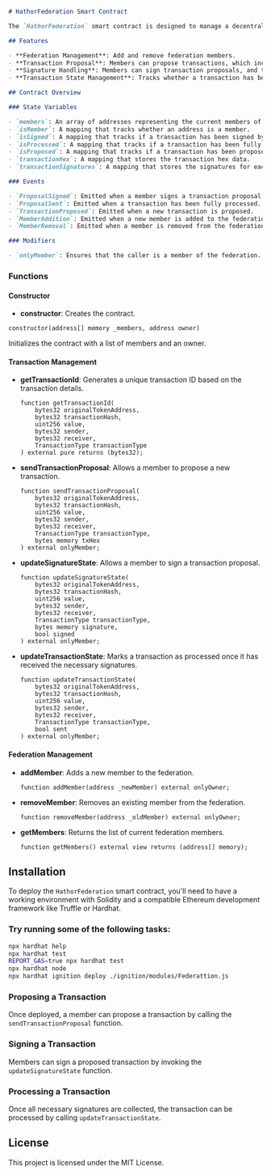 
```markdown
# HathorFederation Smart Contract

The `HathorFederation` smart contract is designed to manage a decentralized federation of members who can propose, sign, and process transactions within the Hathor network. This contract enforces federator permissions and ensures that only designated members can participate in the transaction flow.

## Features

- **Federation Management**: Add and remove federation members.
- **Transaction Proposal**: Members can propose transactions, which include MELT, MINT, TRANSFER, and RETURN types.
- **Signature Handling**: Members can sign transaction proposals, and their signatures are recorded.
- **Transaction State Management**: Tracks whether a transaction has been signed by enough members and whether it has been processed.

## Contract Overview

### State Variables

- `members`: An array of addresses representing the current members of the federation.
- `isMember`: A mapping that tracks whether an address is a member.
- `isSigned`: A mapping that tracks if a transaction has been signed by a particular member.
- `isProcessed`: A mapping that tracks if a transaction has been fully processed.
- `isProposed`: A mapping that tracks if a transaction has been proposed.
- `transactionHex`: A mapping that stores the transaction hex data.
- `transactionSignatures`: A mapping that stores the signatures for each transaction.

### Events

- `ProposalSigned`: Emitted when a member signs a transaction proposal.
- `ProposalSent`: Emitted when a transaction has been fully processed.
- `TransactionProposed`: Emitted when a new transaction is proposed.
- `MemberAddition`: Emitted when a new member is added to the federation.
- `MemberRemoval`: Emitted when a member is removed from the federation.

### Modifiers

- `onlyMember`: Ensures that the caller is a member of the federation.
```

### Functions


#### Constructor

- **constructor**: Creates the contract.

 ```solidity
 constructor(address[] memory _members, address owner)
 ```
 Initializes the contract with a list of members and an owner.

#### Transaction Management

- **getTransactionId**: Generates a unique transaction ID based on the transaction details.
  
  ```solidity
  function getTransactionId(
      bytes32 originalTokenAddress,
      bytes32 transactionHash,
      uint256 value,
      bytes32 sender,
      bytes32 receiver,
      TransactionType transactionType
  ) external pure returns (bytes32);
  ```

- **sendTransactionProposal**: Allows a member to propose a new transaction.
  
  ```solidity
  function sendTransactionProposal(
      bytes32 originalTokenAddress,
      bytes32 transactionHash,
      uint256 value,
      bytes32 sender,
      bytes32 receiver,
      TransactionType transactionType,
      bytes memory txHex
  ) external onlyMember;
  ```

- **updateSignatureState**: Allows a member to sign a transaction proposal.
  
  ```solidity
  function updateSignatureState(
      bytes32 originalTokenAddress,
      bytes32 transactionHash,
      uint256 value,
      bytes32 sender,
      bytes32 receiver,
      TransactionType transactionType,
      bytes memory signature,
      bool signed
  ) external onlyMember;
  ```

- **updateTransactionState**: Marks a transaction as processed once it has received the necessary signatures.
  
  ```solidity
  function updateTransactionState(
      bytes32 originalTokenAddress,
      bytes32 transactionHash,
      uint256 value,
      bytes32 sender,
      bytes32 receiver,
      TransactionType transactionType,
      bool sent
  ) external onlyMember;
  ```

#### Federation Management

- **addMember**: Adds a new member to the federation.
  
  ```solidity
  function addMember(address _newMember) external onlyOwner;
  ```

- **removeMember**: Removes an existing member from the federation.
  
  ```solidity
  function removeMember(address _oldMember) external onlyOwner;
  ```

- **getMembers**: Returns the list of current federation members.
  
  ```solidity
  function getMembers() external view returns (address[] memory);
  ```

## Installation

To deploy the `HathorFederation` smart contract, you'll need to have a working environment with Solidity and a compatible Ethereum development framework like Truffle or Hardhat.

### Try running some of the following tasks:

```bash
npx hardhat help
npx hardhat test
REPORT_GAS=true npx hardhat test
npx hardhat node
npx hardhat ignition deploy ./ignition/modules/Federattion.js
```

### Proposing a Transaction

Once deployed, a member can propose a transaction by calling the `sendTransactionProposal` function.

### Signing a Transaction

Members can sign a proposed transaction by invoking the `updateSignatureState` function.

### Processing a Transaction

Once all necessary signatures are collected, the transaction can be processed by calling `updateTransactionState`.

## License

This project is licensed under the MIT License.


